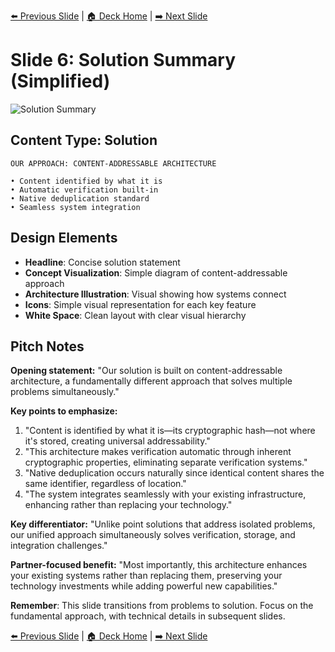 <!-- Navigation Header -->
[⬅️ Previous Slide](slide05_simplified.md) | [🏠 Deck Home](../README.md) | [➡️ Next Slide](slide07_simplified.md)

# Slide 6: Solution Summary (Simplified)

![Solution Summary](../images/slide6.png)

## Content Type: Solution

```
OUR APPROACH: CONTENT-ADDRESSABLE ARCHITECTURE

• Content identified by what it is
• Automatic verification built-in
• Native deduplication standard
• Seamless system integration
```

## Design Elements

- **Headline**: Concise solution statement
- **Concept Visualization**: Simple diagram of content-addressable approach
- **Architecture Illustration**: Visual showing how systems connect
- **Icons**: Simple visual representation for each key feature
- **White Space**: Clean layout with clear visual hierarchy

## Pitch Notes

**Opening statement:**
"Our solution is built on content-addressable architecture, a fundamentally different approach that solves multiple problems simultaneously."

**Key points to emphasize:**
1. "Content is identified by what it is—its cryptographic hash—not where it's stored, creating universal addressability."
2. "This architecture makes verification automatic through inherent cryptographic properties, eliminating separate verification systems."
3. "Native deduplication occurs naturally since identical content shares the same identifier, regardless of location."
4. "The system integrates seamlessly with your existing infrastructure, enhancing rather than replacing your technology."

**Key differentiator:**
"Unlike point solutions that address isolated problems, our unified approach simultaneously solves verification, storage, and integration challenges."

**Partner-focused benefit:**
"Most importantly, this architecture enhances your existing systems rather than replacing them, preserving your technology investments while adding powerful new capabilities."

**Remember**: This slide transitions from problems to solution. Focus on the fundamental approach, with technical details in subsequent slides.

<!-- Navigation Footer -->
[⬅️ Previous Slide](slide05_simplified.md) | [🏠 Deck Home](../README.md) | [➡️ Next Slide](slide07_simplified.md)